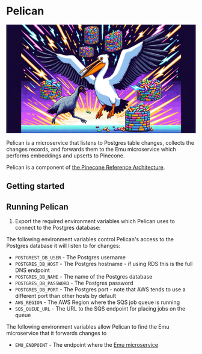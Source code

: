 # Pelican

![Pelican Postgres change observing microservice](./docs/pelican-hero-image.png)

Pelican is a microservice that listens to Postgres table changes, collects the changes records, and forwards them
to the Emu microservice which performs embeddings and upserts to Pinecone.

Pelican is a component of [the Pinecone Reference Architecture](https://github.com/pinecone-io/ref-arch-init).

## Getting started

## Running Pelican

1. Export the required environment variables which Pelican uses to connect to the Postgres database:

The following environment variables control Pelican's access to the Postgres database it will listen to for changes:

- `POSTGREST_DB_USER` - The Postgres username
- `POSTGRES_DB_HOST` - The Postgres hostname - if using RDS this is the full DNS endpoint
- `POSTGRES_DB_NAME` - The name of the Postgres database
- `POSTGRES_DB_PASSWORD` - The Postgres password
- `POSTGRES_DB_PORT` - The Postgres port - note that AWS tends to use a different port than other hosts by default
- `AWS_REGION` - The AWS Region where the SQS job queue is running
- `SQS_QUEUE_URL` - The URL to the SQS endpoint for placing jobs on the queue

The following environment variables allow Pelican to find the Emu microservice that it forwards changes to

- `EMU_ENDPOINT` - The endpoint where the [Emu microservice](https://github.com/pinecone-io/emu)
